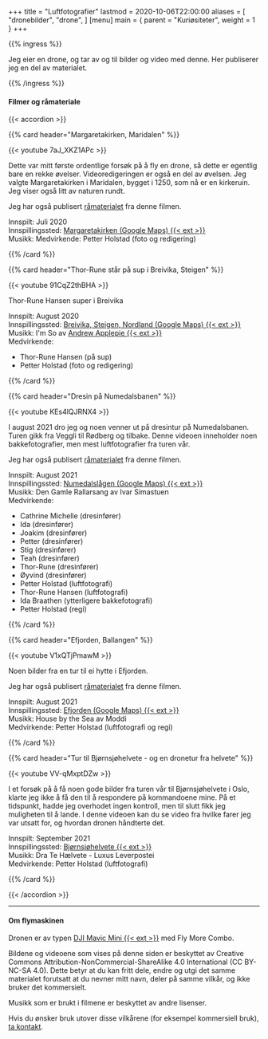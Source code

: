 +++
title = "Luftfotografier"
lastmod = 2020-10-06T22:00:00
aliases = [
    "dronebilder",
    "drone",
]
[menu]
main = { parent = "Kuriøsiteter", weight = 1 }
+++

<!-- markdownlint-disable MD033 -->

{{% ingress %}}

Jeg eier en drone, og tar av og til bilder og video med denne. Her publiserer jeg en del av
materialet.

{{% /ingress %}}

#### Filmer og råmateriale

{{< accordion >}}

{{% card header="Margaretakirken, Maridalen" %}}

{{< youtube 7aJ_XKZ1APc >}} <br>

Dette var mitt første ordentlige forsøk på å fly en drone, så dette er egentlig bare en rekke
øvelser. Videoredigeringen er også en del av øvelsen. Jeg valgte Margaretakirken i Maridalen,
bygget i 1250, som nå er en kirkeruin. Jeg viser også litt av naturen rundt.

Jeg har også publisert [råmaterialet][raw3] fra denne filmen.

Innspilt: Juli 2020  
Innspillingssted: [Margaretakirken (Google Maps) {{< ext >}}][margaretakirken]  
Musikk:
Medvirkende: Petter Holstad (foto og redigering)

[margaretakirken]: https://goo.gl/maps/jn4iVpnDmHLbKwgj8
[raw3]: https://www.youtube.com/watch?v=PDUUCXoxw6I

{{% /card %}}

{{% card header="Thor-Rune står på sup i Breivika, Steigen" %}}

{{< youtube 91CqZ2thBHA >}} <br>

Thor-Rune Hansen super i Breivika

Innspilt: August 2020  
Innspillingssted: [Breivika, Steigen, Nordland (Google Maps) {{< ext >}}][breivika]  
Musikk: I'm So av [Andrew Applepie {{< ext >}}][a1]  
Medvirkende:  

- Thor-Rune Hansen (på sup)
- Petter Holstad (foto og redigering)

[breivika]: https://goo.gl/maps/zxHi7H7VvkrCbeCVA
[a1]: https://www.andrewapplepie.com/#contact

{{% /card %}}

{{% card header="Dresin på Numedalsbanen" %}}

{{< youtube KEs4lQJRNX4 >}} <br>

I august 2021 dro jeg og noen venner ut på dresintur på Numedalsbanen.
Turen gikk fra Veggli til Rødberg og tilbake.
Denne videoen inneholder noen bakkefotografier, men mest luftfotografier fra turen vår.

Jeg har også publisert [råmaterialet][raw2] fra denne filmen.

Innspilt: August 2021  
Innspillingssted: [Numedalslågen (Google Maps) {{< ext >}}][numedal]  
Musikk: Den Gamle Rallarsang av Ivar Simastuen  
Medvirkende:  

- Cathrine Michelle (dresinfører)
- Ida (dresinfører)
- Joakim (dresinfører)
- Petter (dresinfører)
- Stig (dresinfører)
- Teah (dresinfører)
- Thor-Rune (dresinfører)
- Øyvind (dresinfører)
- Petter Holstad (luftfotografi)
- Thor-Rune Hansen (luftfotografi)
- Ida Braathen (ytterligere bakkefotografi)
- Petter Holstad (regi)

[numedal]: https://goo.gl/maps/SJ89NvQtLbRhgGdq7
[raw2]: https://www.youtube.com/watch?v=ulO1ZCjXmKU

{{% /card %}}

{{% card header="Efjorden, Ballangen" %}}

{{< youtube V1xQTjPmawM >}} <br>

Noen bilder fra en tur til ei hytte i Efjorden.

Jeg har også publisert [råmaterialet][raw1] fra denne filmen.

Innspilt: August 2021  
Innspillingssted: [Efjorden (Google Maps) {{< ext >}}][efjorden]  
Musikk: House by the Sea av Moddi  
Medvirkende: Petter Holstad (luftfotografi og regi)

[efjorden]: https://goo.gl/maps/H7QNbbEMZUHPnv3G6
[raw1]: https://www.youtube.com/watch?v=6btvMkGB45s

{{% /card %}}

{{% card header="Tur til Bjørnsjøhelvete - og en dronetur fra helvete" %}}

{{< youtube VV-qMxptDZw >}} <br>

I et forsøk på å få noen gode bilder fra turen vår til Bjørnsjøhelvete i Oslo, klarte jeg
ikke å få den til å respondere på kommandoene mine. På et tidspunkt,
hadde jeg overhodet ingen kontroll, men til slutt fikk jeg muligheten til å lande.
I denne videoen kan du se video fra hvilke farer jeg var utsatt for, og hvordan dronen håndterte
det.

Innspilt: September 2021  
Innspillingssted: [Bjørnsjøhelvete {{< ext >}}][bjornsjo]  
Musikk: Dra Te Hælvete - Luxus Leverpostei  
Medvirkende: Petter Holstad (luftfotografi)

[bjornsjo]: https://goo.gl/maps/TV7BV3RUHs5PhS51A

{{% /card %}}

{{< /accordion >}}

---

#### Om flymaskinen

Dronen er av typen [DJI Mavic Mini {{< ext >}}](https://www.dji.com/no/mavic-mini) med Fly More
Combo.

Bildene og videoene som vises på denne siden er beskyttet av Creative Commons
Attribution-NonCommercial-ShareAlike 4.0 International (CC BY-NC-SA 4.0). Dette betyr at du kan
fritt dele, endre og utgi det samme materialet forutsatt at du nevner mitt navn, deler på samme
vilkår, og ikke bruker det kommersielt.

Musikk som er brukt i filmene er beskyttet av andre lisenser.

Hvis du ønsker bruk utover disse vilkårene (for eksempel kommersiell bruk),
[ta kontakt](../kontakt).
